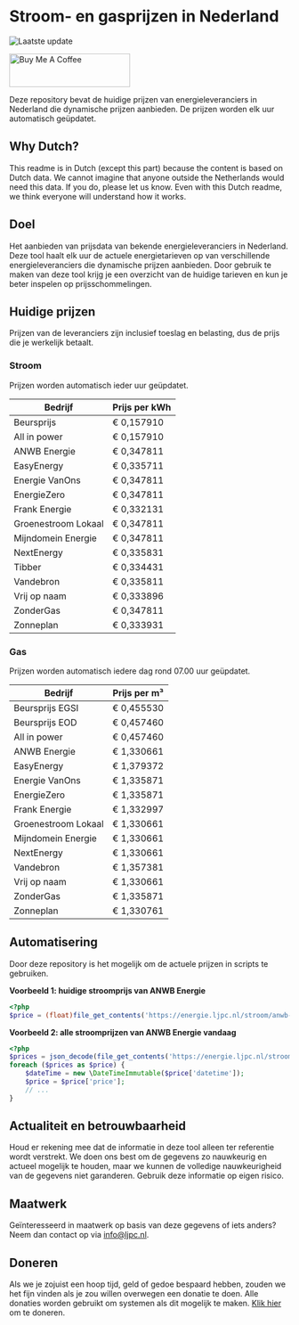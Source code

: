 # Stroom- en gasprijzen in Nederland

![Laatste update](https://img.shields.io/badge/laatste%20update-2025--01--17%2020%3A00%20CET-brightgreen)

<a href="https://www.buymeacoffee.com/Lars-" target="_blank"><img src="https://cdn.buymeacoffee.com/buttons/v2/default-orange.png" alt="Buy Me A Coffee" height="60" style="height: 60px !important;width: 217px !important;" ></a>

Deze repository bevat de huidige prijzen van energieleveranciers in Nederland die dynamische prijzen aanbieden. De prijzen worden elk uur automatisch geüpdatet.

## Why Dutch?

This readme is in Dutch (except this part) because the content is based on Dutch data. We cannot imagine that anyone outside the Netherlands would need this data. If you do, please let us know. Even with this Dutch readme, we think
everyone will understand how it works.

## Doel

Het aanbieden van prijsdata van bekende energieleveranciers in Nederland. Deze tool haalt elk uur de actuele energietarieven op van verschillende energieleveranciers die dynamische prijzen aanbieden. Door gebruik te maken van deze tool
krijg je een overzicht van de huidige tarieven en kun je beter inspelen op prijsschommelingen.

## Huidige prijzen

Prijzen van de leveranciers zijn inclusief toeslag en belasting, dus de prijs die je werkelijk betaalt.

### Stroom

Prijzen worden automatisch ieder uur geüpdatet.

 Bedrijf | Prijs per kWh 
---------|---------------
Beursprijs | € 0,157910
All in power | € 0,157910
ANWB Energie | € 0,347811
EasyEnergy | € 0,335711
Energie VanOns | € 0,347811
EnergieZero | € 0,347811
Frank Energie | € 0,332131
Groenestroom Lokaal | € 0,347811
Mijndomein Energie | € 0,347811
NextEnergy | € 0,335831
Tibber | € 0,334431
Vandebron | € 0,335811
Vrij op naam | € 0,333896
ZonderGas | € 0,347811
Zonneplan | € 0,333931


### Gas

Prijzen worden automatisch iedere dag rond 07.00 uur geüpdatet.

 Bedrijf | Prijs per m³ 
---------|--------------
Beursprijs EGSI | € 0,455530
Beursprijs EOD | € 0,457460
All in power | € 0,457460
ANWB Energie | € 1,330661
EasyEnergy | € 1,379372
Energie VanOns | € 1,335871
EnergieZero | € 1,335871
Frank Energie | € 1,332997
Groenestroom Lokaal | € 1,330661
Mijndomein Energie | € 1,330661
NextEnergy | € 1,330661
Vandebron | € 1,357381
Vrij op naam | € 1,330661
ZonderGas | € 1,335871
Zonneplan | € 1,330761


## Automatisering

Door deze repository is het mogelijk om de actuele prijzen in scripts te gebruiken.

**Voorbeeld 1: huidige stroomprijs van ANWB Energie**

```php
<?php
$price = (float)file_get_contents('https://energie.ljpc.nl/stroom/anwb-energie-nu.txt');

```

**Voorbeeld 2: alle stroomprijzen van ANWB Energie vandaag**

```php
<?php
$prices = json_decode(file_get_contents('https://energie.ljpc.nl/stroom/all-in-power-vandaag.json'),true);
foreach ($prices as $price) {
    $dateTime = new \DateTimeImmutable($price['datetime']);
    $price = $price['price'];
    // ...
}
```

## Actualiteit en betrouwbaarheid

Houd er rekening mee dat de informatie in deze tool alleen ter referentie wordt verstrekt. We doen ons best om de gegevens zo nauwkeurig en actueel mogelijk te houden, maar we kunnen de volledige nauwkeurigheid van de gegevens niet
garanderen. Gebruik deze informatie op eigen risico.

## Maatwerk

Geïnteresseerd in maatwerk op basis van deze gegevens of iets anders? Neem dan contact op
via [info@ljpc.nl](mailto:info@ljpc.nl?subject=Energie%20prijzen).

## Doneren

Als we je zojuist een hoop tijd, geld of gedoe bespaard hebben, zouden we het fijn vinden als je zou willen overwegen een
donatie te doen. Alle donaties worden gebruikt om systemen als dit mogelijk te
maken. [Klik hier](https://www.buymeacoffee.com/Lars-) om te doneren.

